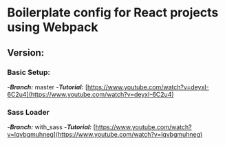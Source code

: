 # Boilerplate config for React projects using Webpack

## Version: 

### Basic Setup:
-***Branch:*** master
-***Tutorial:*** [https://www.youtube.com/watch?v=deyxI-6C2u4](https://www.youtube.com/watch?v=deyxI-6C2u4)

### Sass Loader
-***Branch:*** with_sass
-***Tutorial:*** [https://www.youtube.com/watch?v=lqvbgmuhneg](https://www.youtube.com/watch?v=lqvbgmuhneg)


